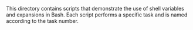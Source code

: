 This directory contains scripts that demonstrate the use of shell variables and expansions in Bash. Each script performs a specific task and is named according to the task number.
